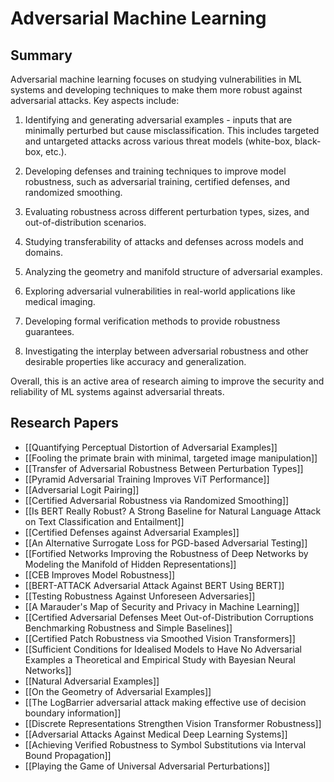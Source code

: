 # Adversarial Machine Learning

## Summary
 Adversarial machine learning focuses on studying vulnerabilities in ML systems and developing techniques to make them more robust against adversarial attacks. Key aspects include:

1. Identifying and generating adversarial examples - inputs that are minimally perturbed but cause misclassification. This includes targeted and untargeted attacks across various threat models (white-box, black-box, etc.).

2. Developing defenses and training techniques to improve model robustness, such as adversarial training, certified defenses, and randomized smoothing.

3. Evaluating robustness across different perturbation types, sizes, and out-of-distribution scenarios.

4. Studying transferability of attacks and defenses across models and domains.

5. Analyzing the geometry and manifold structure of adversarial examples.

6. Exploring adversarial vulnerabilities in real-world applications like medical imaging.

7. Developing formal verification methods to provide robustness guarantees.

8. Investigating the interplay between adversarial robustness and other desirable properties like accuracy and generalization.

Overall, this is an active area of research aiming to improve the security and reliability of ML systems against adversarial threats.
## Research Papers

- [[Quantifying Perceptual Distortion of Adversarial Examples]]
- [[Fooling the primate brain with minimal, targeted image manipulation]]
- [[Transfer of Adversarial Robustness Between Perturbation Types]]
- [[Pyramid Adversarial Training Improves ViT Performance]]
- [[Adversarial Logit Pairing]]
- [[Certified Adversarial Robustness via Randomized Smoothing]]
- [[Is BERT Really Robust? A Strong Baseline for Natural Language Attack on Text Classification and Entailment]]
- [[Certified Defenses against Adversarial Examples]]
- [[An Alternative Surrogate Loss for PGD-based Adversarial Testing]]
- [[Fortified Networks Improving the Robustness of Deep Networks by Modeling the Manifold of Hidden Representations]]
- [[CEB Improves Model Robustness]]
- [[BERT-ATTACK Adversarial Attack Against BERT Using BERT]]
- [[Testing Robustness Against Unforeseen Adversaries]]
- [[A Marauder's Map of Security and Privacy in Machine Learning]]
- [[Certified Adversarial Defenses Meet Out-of-Distribution Corruptions Benchmarking Robustness and Simple Baselines]]
- [[Certified Patch Robustness via Smoothed Vision Transformers]]
- [[Sufficient Conditions for Idealised Models to Have No Adversarial Examples a Theoretical and Empirical Study with Bayesian Neural Networks]]
- [[Natural Adversarial Examples]]
- [[On the Geometry of Adversarial Examples]]
- [[The LogBarrier adversarial attack making effective use of decision boundary information]]
- [[Discrete Representations Strengthen Vision Transformer Robustness]]
- [[Adversarial Attacks Against Medical Deep Learning Systems]]
- [[Achieving Verified Robustness to Symbol Substitutions via Interval Bound Propagation]]
- [[Playing the Game of Universal Adversarial Perturbations]]
